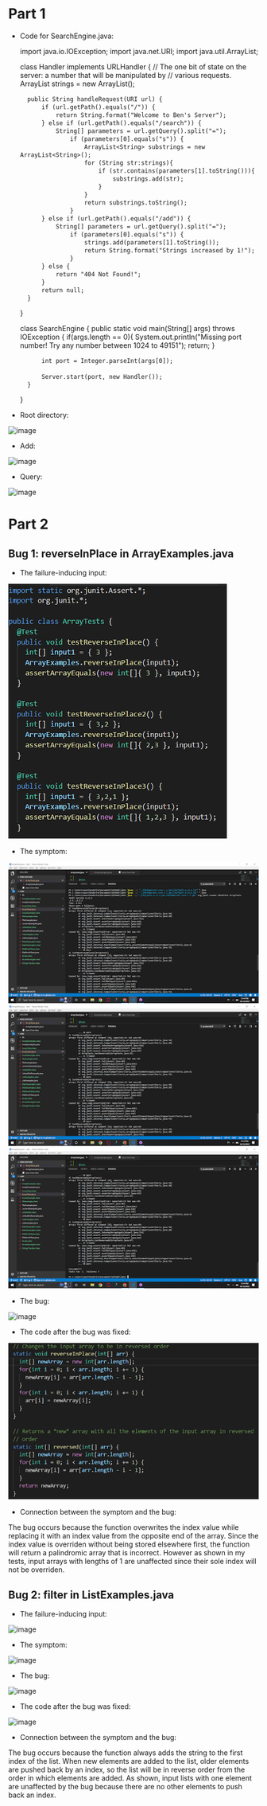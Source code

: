 # Part 1

* Code for SearchEngine.java:

    import java.io.IOException;
    import java.net.URI;
    import java.util.ArrayList;

    class Handler implements URLHandler {
        // The one bit of state on the server: a number that will be manipulated by
        // various requests.
        ArrayList<String> strings = new ArrayList<String>();

        public String handleRequest(URI url) {
            if (url.getPath().equals("/")) {
                return String.format("Welcome to Ben's Server");
            } else if (url.getPath().equals("/search")) {
                String[] parameters = url.getQuery().split("=");
                    if (parameters[0].equals("s")) {
                        ArrayList<String> substrings = new ArrayList<String>();
                        for (String str:strings){
                            if (str.contains(parameters[1].toString())){
                                substrings.add(str);
                            }  
                        }
                        return substrings.toString();
                    }
            } else if (url.getPath().equals("/add")) {
                String[] parameters = url.getQuery().split("=");
                    if (parameters[0].equals("s")) {
                        strings.add(parameters[1].toString());
                        return String.format("Strings increased by 1!");
                    }
            } else {
                return "404 Not Found!";
            }
            return null;
        }
    }

    class SearchEngine {
        public static void main(String[] args) throws IOException {
            if(args.length == 0){
                System.out.println("Missing port number! Try any number between 1024 to 49151");
                return;
            }

            int port = Integer.parseInt(args[0]);

            Server.start(port, new Handler());
        }
    }

* Root directory:
  
![image](https://user-images.githubusercontent.com/55713184/195970108-4c3e7e4a-4d90-4f8f-bc9d-7d2aa62370e8.png)

* Add:

![image](https://user-images.githubusercontent.com/55713184/195970191-7c37e213-a44a-4d6d-bd80-3fa310f7ae62.png)

* Query:

![image](https://user-images.githubusercontent.com/55713184/195970206-636f82f6-e5f5-4322-9d9f-c9c300a3ee0c.png)

# Part 2

## Bug 1: reverseInPlace in ArrayExamples.java

* The failure-inducing input:

![image](reverseInPlaceinp1.png)

* The symptom:

![image](reverseInPlacesym1.png)
![image](reverseInPlacesym2.png)
![image](reverseInPlacesym3.png)

* The bug:

![image](https://user-images.githubusercontent.com/55713184/195968651-c5da3398-769e-4011-b790-a5c9b0b0072a.png)

* The code after the bug was fixed:

![image](reverseInPlacefix1.png)

* Connection between the symptom and the bug:

The bug occurs because the function overwrites the index value while replacing it with an index value from the opposite end of the array. Since the index value is overriden without being stored elsewhere first, the function will return a palindromic array that is incorrect. However as shown in my tests, input arrays with lengths of 1 are unaffected since their sole index will not be overriden.

## Bug 2: filter in ListExamples.java

* The failure-inducing input:

![image](https://user-images.githubusercontent.com/55713184/195968948-d449b860-04ec-4450-8646-b57c115b4415.png)

* The symptom:

![image](https://user-images.githubusercontent.com/55713184/195969564-b6acb358-5e84-46aa-a347-6a64c5f7e90c.png)

* The bug:

![image](https://user-images.githubusercontent.com/55713184/195968899-1b1f2ebd-2762-4a8e-a26e-1bf0b22e56d3.png)

* The code after the bug was fixed:

![image](https://user-images.githubusercontent.com/55713184/195968995-2d1971a4-408b-426a-ac60-b22221998d98.png)

* Connection between the symptom and the bug:

The bug occurs because the function always adds the string to the first index of the list. When new elements are added to the list, older elements are pushed back by an index, so the list will be in reverse order from the order in which elements are added. As shown, input lists with one element are unaffected by the bug because there are no other elements to push back an index.
